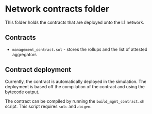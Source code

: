 # Network contracts folder

This folder holds the contracts that are deployed onto the L1 network.

## Contracts

* `management_contract.sol` - stores the rollups and the list of attested aggregators

## Contract deployment

Currently, the contract is automatically deployed in the simulation. The deployment is based off the compilation of the contract and using the bytecode output.

The contract can be compiled by running the `build_mgmt_contract.sh` script. This script requires `solc` and `abigen`.
